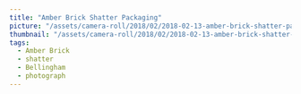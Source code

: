 ```yaml
---
title: "Amber Brick Shatter Packaging"
picture: "/assets/camera-roll/2018/02/2018-02-13-amber-brick-shatter-packaging/20180213_175424841_iOS.jpg"
thumbnail: "/assets/camera-roll/2018/02/2018-02-13-amber-brick-shatter-packaging/20180213_175424841_iOS-thumbnail.jpg"
tags:
  - Amber Brick
  - shatter
  - Bellingham
  - photograph
---
```

